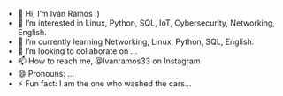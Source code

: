 - 👋 Hi, I’m Iván Ramos :)
- 👀 I’m interested in Linux, Python, SQL, IoT, Cybersecurity, Networking, English.
- 🌱 I’m currently learning Networking, Linux, Python, SQL, English.
- 💞️ I’m looking to collaborate on ...
- 📫 How to reach me, @Ivanramos33 on Instagram 
- 😄 Pronouns: ...
- ⚡ Fun fact: I am the one who washed the cars...

<!---
Theonewhowashedthecars/Theonewhowashedthecars is a ✨ special ✨ repository because its `README.md` (this file) appears on your GitHub profile.
You can click the Preview link to take a look at your changes.
--->
